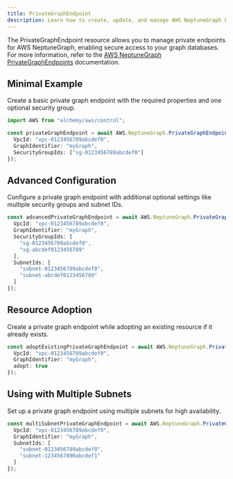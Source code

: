 ```yaml
---
title: PrivateGraphEndpoint
description: Learn how to create, update, and manage AWS NeptuneGraph PrivateGraphEndpoints using Alchemy Cloud Control.
---
```



The PrivateGraphEndpoint resource allows you to manage private endpoints for AWS NeptuneGraph, enabling secure access to your graph databases. For more information, refer to the [AWS NeptuneGraph PrivateGraphEndpoints](https://docs.aws.amazon.com/neptunegraph/latest/userguide/) documentation.

## Minimal Example

Create a basic private graph endpoint with the required properties and one optional security group.

```ts
import AWS from "alchemy/aws/control";

const privateGraphEndpoint = await AWS.NeptuneGraph.PrivateGraphEndpoint("myPrivateGraphEndpoint", {
  VpcId: "vpc-0123456789abcdef0",
  GraphIdentifier: "myGraph",
  SecurityGroupIds: ["sg-0123456789abcdef0"]
});
```

## Advanced Configuration

Configure a private graph endpoint with additional optional settings like multiple security groups and subnet IDs.

```ts
const advancedPrivateGraphEndpoint = await AWS.NeptuneGraph.PrivateGraphEndpoint("advancedPrivateGraphEndpoint", {
  VpcId: "vpc-0123456789abcdef0",
  GraphIdentifier: "myGraph",
  SecurityGroupIds: [
    "sg-0123456789abcdef0",
    "sg-abcdef0123456789"
  ],
  SubnetIds: [
    "subnet-0123456789abcdef0",
    "subnet-abcdef0123456789"
  ]
});
```

## Resource Adoption

Create a private graph endpoint while adopting an existing resource if it already exists.

```ts
const adoptExistingPrivateGraphEndpoint = await AWS.NeptuneGraph.PrivateGraphEndpoint("adoptPrivateGraphEndpoint", {
  VpcId: "vpc-0123456789abcdef0",
  GraphIdentifier: "myGraph",
  adopt: true
});
```

## Using with Multiple Subnets

Set up a private graph endpoint using multiple subnets for high availability.

```ts
const multiSubnetPrivateGraphEndpoint = await AWS.NeptuneGraph.PrivateGraphEndpoint("multiSubnetPrivateGraphEndpoint", {
  VpcId: "vpc-0123456789abcdef0",
  GraphIdentifier: "myGraph",
  SubnetIds: [
    "subnet-0123456789abcdef0",
    "subnet-1234567890abcdef1"
  ]
});
```

